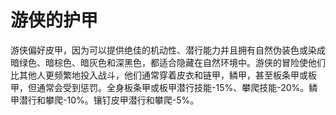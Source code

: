 # 游侠的护甲

游侠偏好皮甲，因为可以提供绝佳的机动性、潜行能力并且拥有自然伪装色或染成暗绿色、暗棕色、暗灰色和深黑色，都适合隐藏在自然环境中。游侠的冒险使他们比其他人更频繁地投入战斗，他们通常穿着皮衣和链甲，鳞甲，甚至板条甲或板甲，但通常会受到惩罚。全身板条甲或板甲潜行技能-15%、攀爬技能-20%。鳞甲潜行和攀爬-10%。镶钉皮甲潜行和攀爬-5%。
